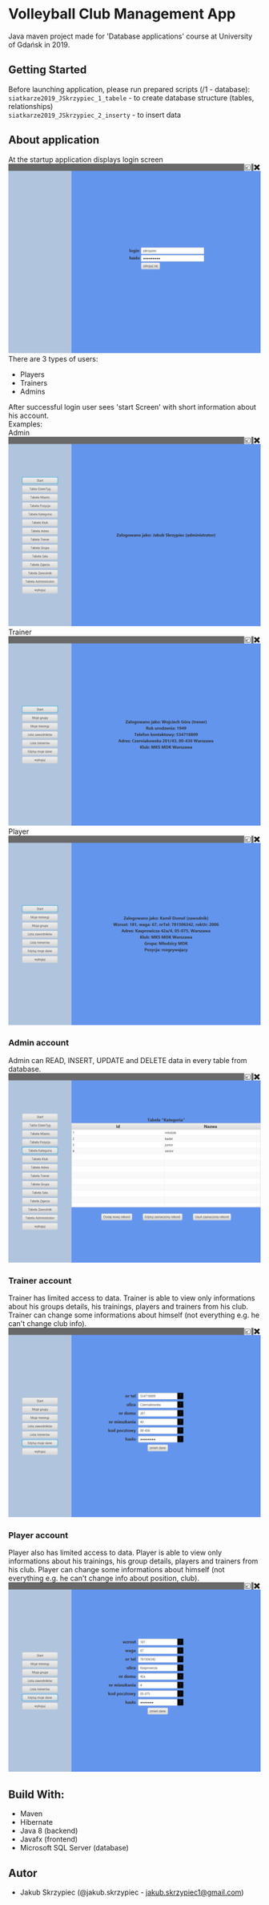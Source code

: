# Volleyball Club Management App
Java maven project made for 'Database applications' course at University of Gdańsk in 2019.  


## Getting Started
Before launching application, please run prepared scripts (/1 - database):  
`siatkarze2019_JSkrzypiec_1_tabele` - to create database structure (tables, relationships)  
`siatkarze2019_JSkrzypiec_2_inserty` - to insert data 


## About application
At the startup application displays login screen  
![image:login screen](images/0_loginScreen.png)  
There are 3 types of users:
- Players  
- Trainers  
- Admins  

After successful login user sees 'start Screen' with short information about his account.  
Examples:  
Admin  
![image:start screen - admin](images/1.1_startScreenAdmin.png)  
Trainer  
![image:start screen - trainer](images/1.2_startScreenTrainer.png)  
Player  
![image:start screen - player](images/1.3_startScreenPlayer.png)  


### Admin account
Admin can READ, INSERT, UPDATE and DELETE data in every table from database.  
![image:admin permissions example](images/2.1_adminPermissionsExample.png)

### Trainer account
Trainer has limited access to data. Trainer is able to view only informations about his groups details, his trainings, players and trainers from his club. Trainer can change some informations about himself (not everything e.g. he can't change club info).  
![image:trainer permissions example](images/2.2_trainerPermissionsExample.png)

### Player account
Player also has limited access to data. Player is able to view only informations about his trainings, his group details, players and trainers from his club. Player can change some informations about himself (not everything e.g. he can't change info about position, club).  
![image:player permissions example](images/2.3_playerPermissionsExample.png)


## Build With:  
- Maven  
- Hibernate  
- Java 8 (backend)  
- Javafx (frontend)
- Microsoft SQL Server (database) 


## Autor
- Jakub Skrzypiec (@jakub.skrzypiec - jakub.skrzypiec1@gmail.com)

